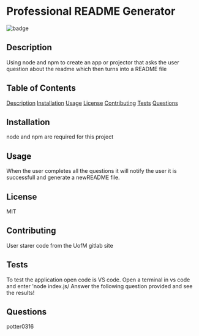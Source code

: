 # Professional README Generator
  ![badge](https://img.shields.io/badge/license-MIT-important)
  
## Description
Using node and npm to create an app or projector that asks the user question about the readme which then turns into a README file
## Table of Contents
[Description](#description)
[Installation](#installation)
[Usage](#usage)
[License](#license)
[Contributing](#contributing)
[Tests](#tests)
[Questions](#questions)

## Installation
node and npm are required for this project
## Usage
When the user completes all the questions it will notify the user it is successfull and generate a newREADME file.
## License
MIT
## Contributing
User starer code from the UofM gitlab site
## Tests
To test the application open code is VS code. Open a terminal in vs code and enter 'node index.js/ Answer the following question provided and see the results!
## Questions
potter0316
